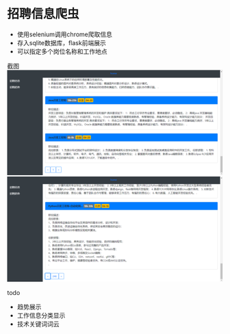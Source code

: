 # 招聘信息爬虫

- 使用selenium调用chrome爬取信息
- 存入sqlite数据库，flask前端展示
- 可以指定多个岗位名称和工作地点

截图
![](/static/img/screenshot.png)
![](/static/img/screenshot1.png)

todo
- 趋势展示
- 工作信息分类显示
- 技术关键词词云